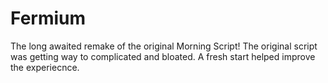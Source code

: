 # Fermium

The long awaited remake of the original Morning Script!
The original script was getting way to complicated and bloated. A fresh start helped improve the experiecnce.
